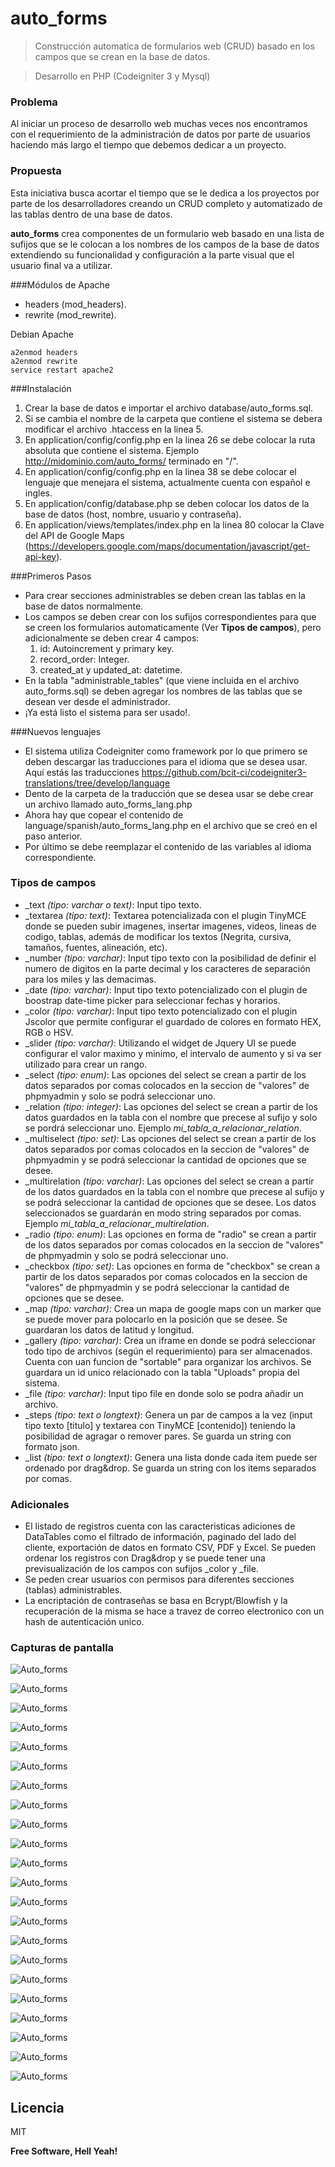# auto_forms
> Construcción automatica de formularios web (CRUD) basado en los campos que se crean en la base de datos.

> Desarrollo en PHP (Codeigniter 3 y Mysql)

### Problema
Al iniciar un proceso de desarrollo web muchas veces nos encontramos con el requerimiento de la administración de datos por parte de usuarios haciendo más largo el tiempo que debemos dedicar a un proyecto. 

### Propuesta
Esta iniciativa busca acortar el tiempo que se le dedica a los proyectos por parte de los desarrolladores creando un CRUD completo y automatizado de las tablas dentro de una base de datos.

**auto_forms** crea componentes de un formulario web basado en una lista de sufijos que se le colocan a los nombres de los campos de la base de datos extendiendo su funcionalidad y configuración a la parte visual que el usuario final va a utilizar.

###Módulos de Apache
- headers (mod_headers).
- rewrite (mod_rewrite).

Debian Apache
```
a2enmod headers 
a2enmod rewrite
service restart apache2
```

###Instalación
1. Crear la base de datos e importar el archivo database/auto_forms.sql.
2. Si se cambia el nombre de la carpeta que contiene el sistema se debera modificar el archivo .htaccess en la linea 5.
3. En application/config/config.php en la linea 26 se debe colocar la ruta absoluta que contiene el sistema. Ejemplo http://midominio.com/auto_forms/ terminado en "/".
4. En application/config/config.php en la linea 38 se debe colocar el lenguaje que menejara el sistema, actualmente cuenta con español e ingles.
5. En application/config/database.php se deben colocar los datos de la base de datos (host, nombre, usuario y contraseña).
6. En application/views/templates/index.php en la linea 80 colocar la Clave del API de Google Maps (https://developers.google.com/maps/documentation/javascript/get-api-key).

###Primeros Pasos
- Para crear secciones administrables se deben crean las tablas en la base de datos normalmente.
- Los campos se deben crear con los sufijos correspondientes para que se creen los formularios automaticamente (Ver **Tipos de campos**), pero adicionalmente se deben crear 4 campos:
    1. id: Autoincrement y primary key.
    2. record_order: Integer.
    3. created_at y updated_at: datetime.
- En la tabla "administrable_tables" (que viene incluida en el archivo auto_forms.sql) se deben agregar los nombres de las tablas que se desean ver desde el administrador.
- ¡Ya está listo el sistema para ser usado!.

###Nuevos lenguajes
- El sistema utiliza Codeigniter como framework por lo que primero se deben descargar las traducciones para el idioma que se desea usar. Aquí estás las traducciones https://github.com/bcit-ci/codeigniter3-translations/tree/develop/language
- Dento de la carpeta de la traducción que se desea usar se debe crear un archivo llamado auto_forms_lang.php
- Ahora hay que copear el contenido de language/spanish/auto_forms_lang.php en el archivo que se creó en el paso anterior.
- Por último se debe reemplazar el contenido de las variables al idioma correspondiente.

### Tipos de campos
- _text *(tipo: varchar o text)*: Input tipo texto.
- _textarea *(tipo: text)*: Textarea potencializada con el plugin TinyMCE donde se pueden subir imagenes, insertar imagenes, videos, lineas de codigo, tablas, además de modificar los textos (Negrita, cursiva, tamaños, fuentes, alineación, etc).
- _number *(tipo: varchar)*: Input tipo texto con la posibilidad de definir el numero de digitos en la parte decimal y los caracteres de separación para los miles y las demacimas.
- _date *(tipo: varchar)*: Input tipo texto potencializado con el plugin de boostrap date-time picker para seleccionar fechas y horarios.
- _color *(tipo: varchar)*: Input tipo texto potencializado con el plugin Jscolor que permite configurar el guardado de colores en formato HEX, RGB o HSV.
- _slider *(tipo: varchar)*: Utilizando el widget de Jquery UI se puede configurar el valor maximo y minimo, el intervalo de aumento y si va ser utilizado para crear un rango.
- _select *(tipo: enum)*: Las opciones del select se crean a partir de los datos separados por comas colocados en la seccion de "valores" de phpmyadmin y solo se podrá seleccionar uno.
- _relation *(tipo: integer)*: Las opciones del select se crean a partir de los datos guardados en la tabla con el nombre que precese al sufijo y solo se pordrá seleccionar uno. Ejemplo *mi_tabla_a_relacionar_relation*.
- _multiselect *(tipo: set)*: Las opciones del select se crean a partir de los datos separados por comas colocados en la seccion de "valores" de phpmyadmin y se podrá seleccionar la cantidad de opciones que se desee.
- _multirelation *(tipo: varchar)*: Las opciones del select se crean a partir de los datos guardados en la tabla con el nombre que precese al sufijo y se podrá seleccionar la cantidad de opciones que se desee. Los datos seleccionados se guardarán en modo string separados por comas. Ejemplo *mi_tabla_a_relacionar_multirelation*.
- _radio *(tipo: enum)*: Las opciones en forma de "radio" se crean a partir de los datos separados por comas colocados en la seccion de "valores" de phpmyadmin y solo se podrá seleccionar uno.
- _checkbox *(tipo: set)*: Las opciones en forma de "checkbox" se crean a partir de los datos separados por comas colocados en la seccion de "valores" de phpmyadmin y se podrá seleccionar la cantidad de opciones que se desee.
- _map *(tipo: varchar)*: Crea un mapa de google maps con un marker que se puede mover para polocarlo en la posición que se desee. Se guardaran los datos de latitud y longitud.
- _gallery *(tipo: varchar)*: Crea un iframe en donde se podrá seleccionar todo tipo de archivos (según el requerimiento) para ser almacenados. Cuenta con uan funcion de "sortable" para organizar los archivos. Se guardara un id unico relacionado con la tabla "Uploads" propia del sistema.
- _file *(tipo: varchar)*: Input tipo file en donde solo se podra añadir un archivo.
- _steps *(tipo: text o longtext)*: Genera un par de campos a la vez (input tipo texto [titulo] y textarea con TinyMCE [contenido]) teniendo la posibilidad de agragar o remover pares. Se guarda un string con formato json.
- _list *(tipo: text o longtext)*: Genera una lista donde cada item puede ser ordenado por drag&drop. Se guarda un string con los items separados por comas.

### Adicionales
- El listado de registros cuenta con las caracteristicas adiciones de DataTables como el filtrado de información, paginado del lado del cliente, exportación de datos en formato CSV, PDF y Excel. Se pueden ordenar los registros con Drag&drop y se puede tener una previsualización de los campos con sufijos _color y _file.
- Se peden crear usuarios con permisos para diferentes secciones (tablas) administrables.
- La encriptación de contraseñas se basa en Bcrypt/Blowfish y la recuperación de la misma se hace a travez de correo electronico con un hash de autenticación unico.

### Capturas de pantalla
![Auto_forms](https://dl.dropboxusercontent.com/u/43961568/auto_forms/Captura%20de%20pantalla%202016-03-20%20a%20las%2012.43.16%20p.m..png "Auto_forms")

![Auto_forms](https://dl.dropboxusercontent.com/u/43961568/auto_forms/Captura%20de%20pantalla%202016-03-20%20a%20las%2012.43.20%20p.m..png "Auto_forms")

![Auto_forms](https://dl.dropboxusercontent.com/u/43961568/auto_forms/Captura%20de%20pantalla%202016-03-20%20a%20las%2012.44.16%20p.m..png "Auto_forms")

![Auto_forms](https://dl.dropboxusercontent.com/u/43961568/auto_forms/Captura%20de%20pantalla%202016-03-20%20a%20las%2012.44.20%20p.m..png "Auto_forms")

![Auto_forms](https://dl.dropboxusercontent.com/u/43961568/auto_forms/Captura%20de%20pantalla%202016-03-20%20a%20las%2012.44.27%20p.m..png "Auto_forms")

![Auto_forms](https://dl.dropboxusercontent.com/u/43961568/auto_forms/Captura%20de%20pantalla%202016-03-20%20a%20las%2012.44.30%20p.m..png "Auto_forms")

![Auto_forms](https://dl.dropboxusercontent.com/u/43961568/auto_forms/Captura%20de%20pantalla%202016-03-20%20a%20las%2012.44.33%20p.m..png "Auto_forms")

![Auto_forms](https://dl.dropboxusercontent.com/u/43961568/auto_forms/Captura%20de%20pantalla%202016-03-20%20a%20las%2012.44.40%20p.m..png "Auto_forms")

![Auto_forms](https://dl.dropboxusercontent.com/u/43961568/auto_forms/Captura%20de%20pantalla%202016-03-20%20a%20las%2012.44.47%20p.m..png "Auto_forms")

![Auto_forms](https://dl.dropboxusercontent.com/u/43961568/auto_forms/Captura%20de%20pantalla%202016-03-20%20a%20las%2012.45.45%20p.m..png "Auto_forms")

![Auto_forms](https://dl.dropboxusercontent.com/u/43961568/auto_forms/Captura%20de%20pantalla%202016-03-20%20a%20las%2012.45.57%20p.m..png "Auto_forms")

![Auto_forms](https://dl.dropboxusercontent.com/u/43961568/auto_forms/Captura%20de%20pantalla%202016-03-20%20a%20las%2012.46.02%20p.m..png "Auto_forms")

![Auto_forms](https://dl.dropboxusercontent.com/u/43961568/auto_forms/Captura%20de%20pantalla%202016-03-20%20a%20las%2012.46.08%20p.m..png "Auto_forms")

![Auto_forms](https://dl.dropboxusercontent.com/u/43961568/auto_forms/Captura%20de%20pantalla%202016-03-20%20a%20las%2012.46.16%20p.m..png "Auto_forms")

![Auto_forms](https://dl.dropboxusercontent.com/u/43961568/auto_forms/Captura%20de%20pantalla%202016-03-20%20a%20las%2012.46.26%20p.m..png "Auto_forms")

![Auto_forms](https://dl.dropboxusercontent.com/u/43961568/auto_forms/Captura%20de%20pantalla%202016-03-20%20a%20las%2012.46.59%20p.m..png "Auto_forms")

![Auto_forms](https://dl.dropboxusercontent.com/u/43961568/auto_forms/Captura%20de%20pantalla%202016-03-20%20a%20las%2012.47.38%20p.m..png "Auto_forms")

![Auto_forms](https://dl.dropboxusercontent.com/u/43961568/auto_forms/Captura%20de%20pantalla%202016-03-20%20a%20las%2012.48.10%20p.m..png "Auto_forms")

![Auto_forms](https://dl.dropboxusercontent.com/u/43961568/auto_forms/Captura%20de%20pantalla%202016-03-20%20a%20las%2012.48.26%20p.m..png "Auto_forms")

![Auto_forms](https://dl.dropboxusercontent.com/u/43961568/auto_forms/Captura%20de%20pantalla%202016-03-20%20a%20las%2012.49.12%20p.m..png "Auto_forms")

![Auto_forms](https://dl.dropboxusercontent.com/u/43961568/auto_forms/Captura%20de%20pantalla%202016-08-20%20a%20las%2010.26.46%20a.m..png "Auto_forms")

![Auto_forms](https://dl.dropboxusercontent.com/u/43961568/auto_forms/Captura%20de%20pantalla%202016-03-20%20a%20las%2012.51.08%20p.m..png "Auto_forms")

Licencia
----

MIT


**Free Software, Hell Yeah!**


